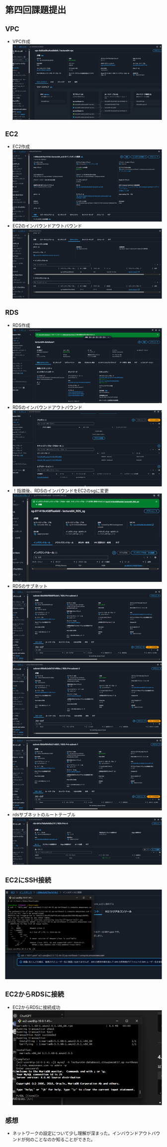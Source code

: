 # 第四回課題提出
## VPC
* VPC作成
![VPC作成](images/vpc作成(2)2025-02-01%20172306.png)
## EC2
* EC2作成
![EC２作成](images/EC2作成(2)2025-02-01%20173645.png)
* EC2のインバウンドアウトバウンド
![EC2のインバウンドアウトバウンド](images/EC2のインバウンドアウトバウンド(2)2025-02-01%20173849.png)
## RDS
* RDS作成
![RDS作成](images/RDS作成(2)2025-02-01%20181642.png)
* RDSのインバウンドアウトバウンド
![RDSのインバウンドアウトバウンド](images/RDSのインバウンドアウトバウンド(2)2025-02-01%20184626.png)
* ！指摘後、RDSのインバウンドをEC2のsgに変更
![RDSのsgのインバウンドにEC2のsgを設定](images/RDSのsgのインバウンドにEC2のsgを設定2025-02-02%20093902.png)
* RDSのサブネット
![RDSのサブネット一つ目](images/RDSのサブネット一つ目2025-02-01%20184855.png)
![RDSのサブネット二つ目](images/RDSのサブネット二つ目2025-02-01%20185103.png)
![RDSのサブネット三つ目](images/RDSのサブネット三つ目2025-02-01%20185234.png)
* rdsサブネットのルートテーブル
![rdsサブネットのルートテーブル](images/rdsサブネットのルートテーブル2025-02-01%20195430.png)
## EC2にSSH接続
![EC2にSSH接続成功](images/EC2にSSH接続成功(2)2025-02-01%20173416.png)
## EC2からRDSに接続
* EC2からRDSに接続成功
![EC2からRDSに接続成功](images/EC2からRDSに接続成功(2)2025-02-01%20181306.png)
## 感想
* ネットワークの設定について少し理解が深まった。インバウンドアウトバウンドが何のことなのか知ることができた。
